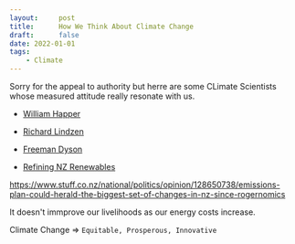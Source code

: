 ```yaml
---
layout:     post
title:      How We Think About Climate Change
draft:      false
date: 2022-01-01
tags: 
    - Climate
---
```


Sorry for the appeal to authority but herre are some CLimate Scientists 
whose measured attitude really resonate with us.

- [William Happer](https://en.wikipedia.org/wiki/William_Happer)
- [Richard Lindzen](https://en.wikipedia.org/wiki/Richard_Lindzen)
- [Freeman Dyson](https://en.wikipedia.org/wiki/Freeman_Dyson)

- [Refining NZ Renewables](https://www.mbie.govt.nz/dmsdocument/12087-refining-nz-accelerating-renewable-energy-and-energy-efficiency-submission-pdf)


https://www.stuff.co.nz/national/politics/opinion/128650738/emissions-plan-could-herald-the-biggest-set-of-changes-in-nz-since-rogernomics


It doesn't immprove our livelihoods as our energy costs increase.

Climate Change => `Equitable, Prosperous, Innovative`
